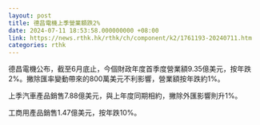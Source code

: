 ```yaml
---
layout: post
title: 德昌電機上季營業額跌2%
date: 2024-07-11 18:53:58.000000000 +08:00
link: https://news.rthk.hk/rthk/ch/component/k2/1761193-20240711.htm
categories: rthk
---
```


德昌電機公布，截至6月底止，今個財政年度首季度營業額9.35億美元，按年跌2%。撇除匯率變動帶來的800萬美元不利影響，營業額按年跌約1%。

上季汽車產品銷售7.88億美元，與上年度同期相約，撇除外匯影響則升1%。

工商用產品銷售1.47億美元，按年跌10%。
